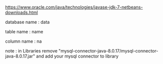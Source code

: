 https://www.oracle.com/java/technologies/javase-jdk-7-netbeans-downloads.html

database name : data

table name : name

column name : na

note : in Libraries remove "mysql-connector-java-8.0.17/mysql-connector-java-8.0.17.jar" and add your mysql connector to library
